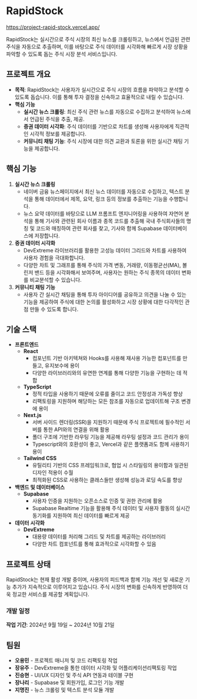 # RapidStock

https://project-rapid-stock.vercel.app/

RapidStock는 실시간으로 주식 시장의 최신 뉴스를 크롤링하고, 뉴스에서 언급된 관련 주식을 자동으로 추출하며, 이를 바탕으로 주식 데이터를 시각화해 빠르게 시장 상황을 파악할 수 있도록 돕는 주식 시장 분석 서비스입니다.

## 프로젝트 개요
- **목적**: RapidStock는 사용자가 실시간으로 주식 시장의 흐름을 파악하고 분석할 수 있도록 돕습니다. 이를 통해 투자 결정을 신속하고 효율적으로 내릴 수 있습니다.
- **핵심 기능**
  - **실시간 뉴스 크롤링**: 최신 주식 관련 뉴스를 자동으로 수집하고 분석하여 뉴스에서 언급된 주식을 추출, 제공.
  - **증권 데이터 시각화**: 주식 데이터를 기반으로 차트를 생성해 사용자에게 직관적인 시각적 정보를 제공합니다.
  - **커뮤니티 채팅 기능**: 주식 시장에 대한 의견 교환과 토론을 위한 실시간 채팅 기능을 제공합니다.

## 핵심 기능
1. **실시간 뉴스 크롤링**
   - 네이버 금융 뉴스페이지에서 최신 뉴스 데이터를 자동으로 수집하고, 텍스트 분석을 통해 데이터에서 제목, 요약, 링크 등의 정보를 추출하는 기능을 수행합니다.
   - 뉴스 요약 데이터를 바탕으로 LLM 프롬프트 엔지니어링을 사용하여 자연어 분석을 통해 기사와 관련된 회사 이름과 종목 코드를 추출해 국내 주식회사들의 명칭 및 코드와 매칭하여 관련 회사를 찾고, 기사와 함께 Supabase 데이터베이스에 저장합니다.
2. **증권 데이터 시각화**  
   - DevExtreme 라이브러리를 활용한 고성능 데이터 그리드와 차트를 사용하여 사용자 경험을 극대화합니다.
   - 다양한 차트 및 그래프를 통해 주식의 가격 변동, 거래량, 이동평균선(MA), 볼린저 밴드 등을 시각화해서 보여주며, 사용자는 원하는 주식 종목의 데이터 변화를 비교분석할 수 있습니다.
3. **커뮤니티 채팅 기능**
   - 사용자 간 실시간 채팅을 통해 투자 아이디어를 공유하고 의견을 나눌 수 있는 기능을 제공하여 주식에 대한 논의를 활성화하고 시장 상황에 대한 다각적인 관점 만들 수 있도록 합니다.
   
## 기술 스택
- **프론트엔드**
  - **React**
     - 컴포넌트 기반 아키텍쳐와 Hooks를 사용해 재사용 가능한 컴포넌트를 만들고, 유지보수에 용이
     - 다양한 라이브러리와의 유연한 연계를 통해 다양한 기능을 구현하는 데 적합
  - **TypeScript**
     - 정적 타입을 사용하기 때문에 오류를 줄이고 코드 안정성과 가독성 향상
     - 리팩토링을 지원하며 해당하는 모든 참조를 자동으로 업데이트해 구조 변경에 용이
  - **Next.js**
     - 서버 사이드 렌더링(SSR)을 지원하기 때문에 주식 프로젝트에 필수적인 서버를 통한 API와의 연결을 위해 활용
     - 폴더 구조에 기반한 라우팅 기능을 제공해 라우팅 설정과 코드 관리가 용이
     - Typescript와의 호환성이 좋고, Vercel과 같은 플랫폼과도 함께 사용하기 용이
  - **Tailwind CSS**
     - 유틸리티 기반의 CSS 프레임워크로, 협업 시 스타일링의 용이함과 일관된 디자인 적용이 수월
     - 최적화된 CSS로 사용하는 클래스들만 생성해 성능과 로딩 속도를 향상
- **백엔드 및 데이터베이스**
  - **Supabase**
     - 사용자 인증을 지원하는 오픈소스로 인증 및 권한 관리에 활용
     - Supabase Realtime 기능을 활용해 주식 데이터 및 사용자 활동의 실시간 동기화를 지원하여 최신 데이터를 빠르게 제공
- **데이터 시각화**
  - **DevExtreme**
     - 대용량 데이터를 처리해 그리드 및 차트를 제공하는 라이브러리
     - 다양한 차트 컴포넌트를 통해 효과적으로 시각화할 수 있음

## 프로젝트 상태
RapidStock는 현재 활성 개발 중이며, 사용자의 피드백과 함께 기능 개선 및 새로운 기능 추가가 지속적으로 이루어지고 있습니다. 주식 시장의 변화를 신속하게 반영하여 더욱 정교한 서비스를 제공할 계획입니다.

### 개발 일정
**작업 기간**: 2024년 9월 19일 ~ 2024년 10월 21일

## 팀원
- **오용민** - 프로젝트 매니저 및 코드 리팩토링 작업
- **장유주** - DevExtreme을 통한 데이터 시각화 및 어플리케이션리팩토링 작업
- **진승현** - UI/UX 디자인 및 주식 API 연동과 테이블 구현
- **장나리** - Supabase 및 회원가입, 로그인 기능 개발
- **지명진** - 뉴스 크롤링 및 텍스트 분석 모듈 개발



